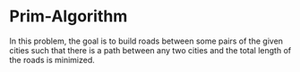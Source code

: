 # Prim-Algorithm
In this problem, the goal is to build roads between some pairs of the given cities such that there is a path between any two cities and the total length of the roads is minimized.
